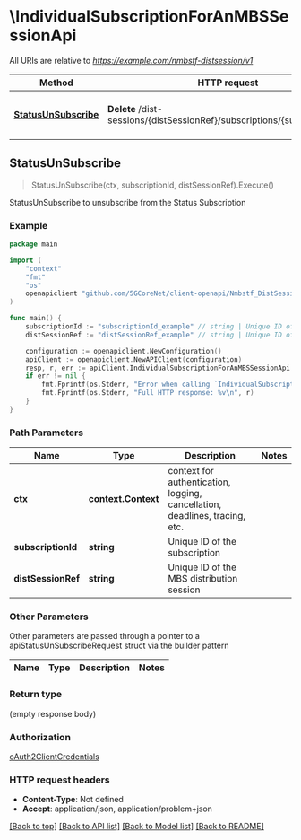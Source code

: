 # \IndividualSubscriptionForAnMBSSessionApi

All URIs are relative to *https://example.com/nmbstf-distsession/v1*

Method | HTTP request | Description
------------- | ------------- | -------------
[**StatusUnSubscribe**](IndividualSubscriptionForAnMBSSessionApi.md#StatusUnSubscribe) | **Delete** /dist-sessions/{distSessionRef}/subscriptions/{subscriptionId} | StatusUnSubscribe to unsubscribe from the Status Subscription



## StatusUnSubscribe

> StatusUnSubscribe(ctx, subscriptionId, distSessionRef).Execute()

StatusUnSubscribe to unsubscribe from the Status Subscription

### Example

```go
package main

import (
    "context"
    "fmt"
    "os"
    openapiclient "github.com/5GCoreNet/client-openapi/Nmbstf_DistSession"
)

func main() {
    subscriptionId := "subscriptionId_example" // string | Unique ID of the subscription
    distSessionRef := "distSessionRef_example" // string | Unique ID of the MBS distribution session

    configuration := openapiclient.NewConfiguration()
    apiClient := openapiclient.NewAPIClient(configuration)
    resp, r, err := apiClient.IndividualSubscriptionForAnMBSSessionApi.StatusUnSubscribe(context.Background(), subscriptionId, distSessionRef).Execute()
    if err != nil {
        fmt.Fprintf(os.Stderr, "Error when calling `IndividualSubscriptionForAnMBSSessionApi.StatusUnSubscribe``: %v\n", err)
        fmt.Fprintf(os.Stderr, "Full HTTP response: %v\n", r)
    }
}
```

### Path Parameters


Name | Type | Description  | Notes
------------- | ------------- | ------------- | -------------
**ctx** | **context.Context** | context for authentication, logging, cancellation, deadlines, tracing, etc.
**subscriptionId** | **string** | Unique ID of the subscription | 
**distSessionRef** | **string** | Unique ID of the MBS distribution session | 

### Other Parameters

Other parameters are passed through a pointer to a apiStatusUnSubscribeRequest struct via the builder pattern


Name | Type | Description  | Notes
------------- | ------------- | ------------- | -------------



### Return type

 (empty response body)

### Authorization

[oAuth2ClientCredentials](../README.md#oAuth2ClientCredentials)

### HTTP request headers

- **Content-Type**: Not defined
- **Accept**: application/json, application/problem+json

[[Back to top]](#) [[Back to API list]](../README.md#documentation-for-api-endpoints)
[[Back to Model list]](../README.md#documentation-for-models)
[[Back to README]](../README.md)


